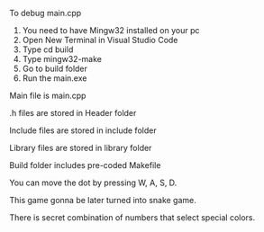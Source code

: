

To debug main.cpp
1. You need to have Mingw32 installed on your pc
2. Open New Terminal in Visual Studio Code
3. Type cd build
4. Type mingw32-make
5. Go to build folder
6. Run the main.exe

Main file is main.cpp

.h files are stored in Header folder

Include files are stored in include folder

Library files are stored in library folder

Build folder includes pre-coded Makefile

You can move the dot by pressing W, A, S, D.

This game gonna be later turned into snake game.

There is secret combination of numbers that select special colors.
